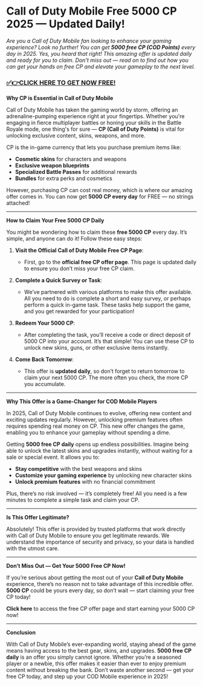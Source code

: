 # Call of Duty Mobile Free 5000 CP 2025 — Updated Daily!

*Are you a Call of Duty Mobile fan looking to enhance your gaming experience? Look no further! You can get **5000 free CP (COD Points)** every day in 2025. Yes, you heard that right! This amazing offer is updated daily and ready for you to claim. Don't miss out — read on to find out how you can get your hands on free CP and elevate your gameplay to the next level.*

### [✅👉CLICK HERE TO GET NOW FREE!](https://freeforyou.xyz/call/of/duty/go/)

**Why CP is Essential in Call of Duty Mobile**

Call of Duty Mobile has taken the gaming world by storm, offering an adrenaline-pumping experience right at your fingertips. Whether you're engaging in fierce multiplayer battles or honing your skills in the Battle Royale mode, one thing's for sure — **CP (Call of Duty Points)** is vital for unlocking exclusive content, skins, weapons, and more.

CP is the in-game currency that lets you purchase premium items like:
- **Cosmetic skins** for characters and weapons
- **Exclusive weapon blueprints**
- **Specialized Battle Passes** for additional rewards
- **Bundles** for extra perks and cosmetics

However, purchasing CP can cost real money, which is where our amazing offer comes in. You can now get **5000 CP every day** for FREE — no strings attached!

---

**How to Claim Your Free 5000 CP Daily**

You might be wondering how to claim these **free 5000 CP** every day. It’s simple, and anyone can do it! Follow these easy steps:

1. **Visit the Official Call of Duty Mobile Free CP Page**:
   - First, go to the **official free CP offer page**. This page is updated daily to ensure you don’t miss your free CP claim.
   
2. **Complete a Quick Survey or Task**:
   - We’ve partnered with various platforms to make this offer available. All you need to do is complete a short and easy survey, or perhaps perform a quick in-game task. These tasks help support the game, and you get rewarded for your participation!

3. **Redeem Your 5000 CP**:
   - After completing the task, you’ll receive a code or direct deposit of 5000 CP into your account. It’s that simple! You can use these CP to unlock new skins, guns, or other exclusive items instantly.

4. **Come Back Tomorrow**:
   - This offer is **updated daily**, so don’t forget to return tomorrow to claim your next 5000 CP. The more often you check, the more CP you accumulate.

---

**Why This Offer is a Game-Changer for COD Mobile Players**

In 2025, Call of Duty Mobile continues to evolve, offering new content and exciting updates regularly. However, unlocking premium features often requires spending real money on CP. This new offer changes the game, enabling you to enhance your gameplay without spending a dime.

Getting **5000 free CP daily** opens up endless possibilities. Imagine being able to unlock the latest skins and upgrades instantly, without waiting for a sale or special event. It allows you to:
- **Stay competitive** with the best weapons and skins
- **Customize your gaming experience** by unlocking new character skins
- **Unlock premium features** with no financial commitment

Plus, there’s no risk involved — it’s completely free! All you need is a few minutes to complete a simple task and claim your CP.

---

**Is This Offer Legitimate?**

Absolutely! This offer is provided by trusted platforms that work directly with Call of Duty Mobile to ensure you get legitimate rewards. We understand the importance of security and privacy, so your data is handled with the utmost care.

---

**Don’t Miss Out — Get Your 5000 Free CP Now!**

If you’re serious about getting the most out of your **Call of Duty Mobile** experience, there’s no reason not to take advantage of this incredible offer. **5000 CP** could be yours every day, so don’t wait — start claiming your free CP today!

**Click here** to access the free CP offer page and start earning your 5000 CP now!

---

**Conclusion**

With Call of Duty Mobile’s ever-expanding world, staying ahead of the game means having access to the best gear, skins, and upgrades. **5000 free CP daily** is an offer you simply cannot ignore. Whether you’re a seasoned player or a newbie, this offer makes it easier than ever to enjoy premium content without breaking the bank. Don’t waste another second — get your free CP today, and step up your COD Mobile experience in 2025!
